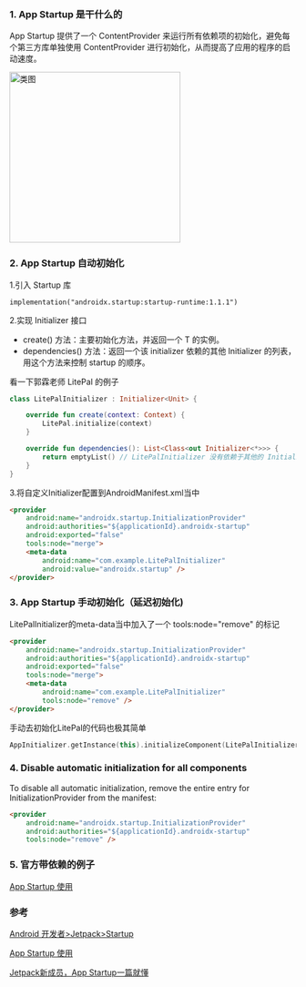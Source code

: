 ### 1. App Startup 是干什么的

App Startup 提供了一个 ContentProvider 来运行所有依赖项的初始化，避免每个第三方库单独使用 ContentProvider 进行初始化，从而提高了应用的程序的启动速度。

<img width="300" alt="类图" src="https://user-images.githubusercontent.com/17560388/162897677-0a5d544f-62bd-45fb-a73b-cc35cd44783d.png">

### 2. App Startup 自动初始化

1.引入 Startup 库
```groove
implementation("androidx.startup:startup-runtime:1.1.1")
```
2.实现 Initializer<T> 接口

- create() 方法：主要初始化方法，并返回一个 T 的实例。
- dependencies() 方法：返回一个该 initializer 依赖的其他 Initializer<T> 的列表，用这个方法来控制 startup 的顺序。

看一下郭霖老师 LitePal 的例子

```kotlin
class LitePalInitializer : Initializer<Unit> {

    override fun create(context: Context) {
        LitePal.initialize(context)
    }

    override fun dependencies(): List<Class<out Initializer<*>>> {
        return emptyList() // LitePalInitializer 没有依赖于其他的 Initializer，这里返回 emptyList
    }
}
```  
  
3.将自定义Initializer配置到AndroidManifest.xml当中
  
```html
<provider
    android:name="androidx.startup.InitializationProvider"
    android:authorities="${applicationId}.androidx-startup"
    android:exported="false"
    tools:node="merge">
    <meta-data
        android:name="com.example.LitePalInitializer"
        android:value="androidx.startup" />
</provider>
```
  
### 3. App Startup 手动初始化（延迟初始化)
  
LitePalInitializer的meta-data当中加入了一个 tools:node="remove" 的标记

```html 
<provider
    android:name="androidx.startup.InitializationProvider"
    android:authorities="${applicationId}.androidx-startup"
    android:exported="false"
    tools:node="merge">
    <meta-data
        android:name="com.example.LitePalInitializer"
        tools:node="remove" />
</provider>
```
  
手动去初始化LitePal的代码也极其简单

```kotlin
AppInitializer.getInstance(this).initializeComponent(LitePalInitializer::class.java)
```
  
### 4. Disable automatic initialization for all components
  
To disable all automatic initialization, remove the entire entry for InitializationProvider from the manifest:

```html 
<provider
    android:name="androidx.startup.InitializationProvider"
    android:authorities="${applicationId}.androidx-startup"
    tools:node="remove" />  
```  
### 5. 官方带依赖的例子

[App Startup 使用](https://developer.android.com/topic/libraries/app-startup)


### 参考

[Android 开发者>Jetpack>Startup](https://developer.android.com/jetpack/androidx/releases/startup)
  
[App Startup 使用](https://developer.android.com/topic/libraries/app-startup)
  
[Jetpack新成员，App Startup一篇就懂](https://mp.weixin.qq.com/s?__biz=MzA5MzI3NjE2MA==&mid=2650251523&idx=1&sn=3409d80cc6c4252cbd4fb0e327eb3dcc&chksm=8863506cbf14d97aa6b640b6794395a158137e97b9db5804e2718b204affa3bb5c2aba8f6676&mpshare=1&scene=24&srcid=08259PAiFnKfqf8selFIZ3qD&sharer_sharetime=1598317827172&sharer_shareid=653d606fda642b58c9d033eeb6c60861#rd)
